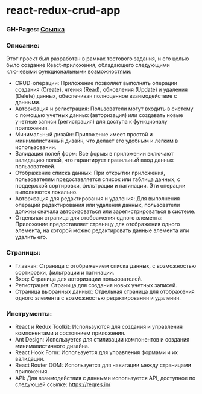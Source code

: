# react-redux-crud-app

### GH-Pages: [Ссылка](https://samura-io.github.io/react-redux-crud-app/)

### Описание:

Этот проект был разработан в рамках тестового задания, и его целью было создание React-приложения, обладающего следующими ключевыми функциональными возможностями:
* CRUD-операции: Приложение позволяет выполнять операции создания (Create), чтения (Read), обновления (Update) и удаления (Delete) данных, обеспечивая полноценное взаимодействие с данными.
* Авторизация и регистрация: Пользователи могут входить в систему с помощью учетных данных (авторизация) или создавать новые учетные записи (регистрация) для доступа к функционалу приложения.
* Минимальный дизайн: Приложение имеет простой и минималистичный дизайн, что делает его удобным и легким в использовании.
* Валидация полей форм: Все формы в приложении включают валидацию полей, что гарантирует правильный ввод данных пользователей.
* Отображение списка данных: При открытии приложения, пользователям предоставляется список или таблица данных, с поддержкой сортировки, фильтрации и пагинации. Эти операции выполняются локально.
* Авторизация для редактирования и удаления: Для выполнения операций редактирования или удаления данных, пользователи должны сначала авторизоваться или зарегистрироваться в системе.
* Отдельная страница для отображения одного элемента: Приложение предоставляет страницу для отображения одного элемента, на которой можно редактировать данные элемента или удалить его.

### Страницы:
* Главная: Страница с отображением списка данных, с возможностью сортировки, фильтрации и пагинации.
* Вход: Страница для авторизации пользователей.
* Регистрация: Страница для создания новых учетных записей.
* Страница выбранных данных: Отдельная страница для отображения одного элемента с возможностью редактирования и удаления.

### Инструменты:
* React и Redux Toolkit: Используются для создания и управления компонентами и состоянием приложения.
* Ant Design: Используется для стилизации компонентов и создания минималистичного дизайна.
* React Hook Form: Используется для управления формами и их валидации.
* React Router DOM: Используется для навигации между страницами приложения.
* API: Для взаимодействия с данными используется API, доступное по следующей ссылке: https://reqres.in/
